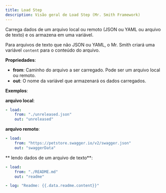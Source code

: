 ```yaml
---
title: Load Step
description: Visão geral de Load Step (Mr. Smith Framework)
---
```


Carrega dados de um arquivo local ou remoto (JSON ou YAML ou arquivo de texto) e os armazena em uma variável.

Para arquivos de texto que não JSON ou YAML, o Mr. Smith criará uma variável `content` para o conteúdo do arquivo.

**Propriedades**:
- **from**: Caminho do arquivo a ser carregado. Pode ser um arquivo local ou remoto.
- **out**: O nome da variável que armazenará os dados carregados.

**Exemplos**:

**arquivo local**:
```yaml
- load:
    from: "./unreleased.json"
    out: "unreleased"
```

**arquivo remoto**:
```yaml
- load:
    from: "https://petstore.swagger.io/v2/swagger.json"
    out: "swaggerData"
```

** lendo dados de um arquivo de texto**:
```yaml
- load:
    from: "./README.md"
    out: "readme"

- log: "Readme: {{.data.readme.content}}"
```